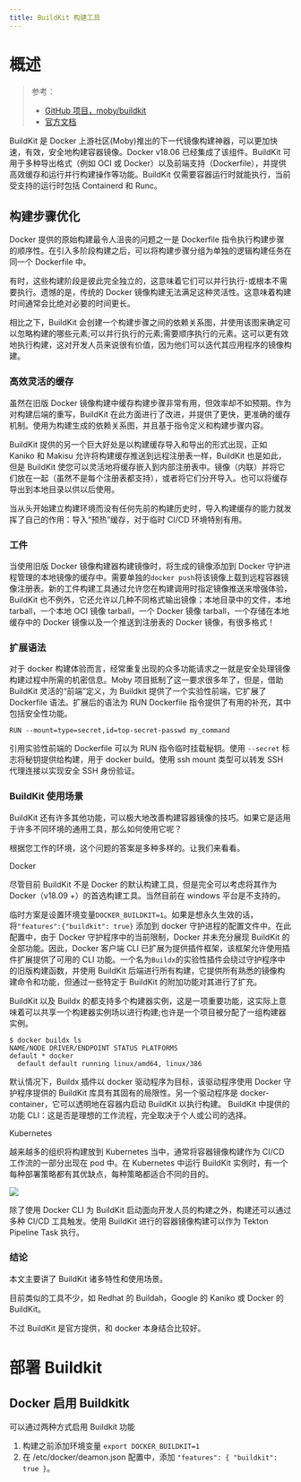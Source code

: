 ```yaml
---
title: BuildKit 构建工具
---
```


# 概述

> 参考：
> - [GitHub 项目，moby/buildkit](https://github.com/moby/buildkit)
> - [官方文档](https://docs.docker.com/develop/develop-images/build_enhancements/)

BuildKit 是 Docker 上游社区(Moby)推出的下一代镜像构建神器，可以更加快速，有效，安全地构建容器镜像。Docker v18.06 已经集成了该组件。BuildKit 可用于多种导出格式（例如 OCI 或 Docker）以及前端支持（Dockerfile），并提供高效缓存和运行并行构建操作等功能。BuildKit 仅需要容器运行时就能执行，当前受支持的运行时包括 Containerd 和 Runc。

## 构建步骤优化

Docker 提供的原始构建最令人沮丧的问题之一是 Dockerfile 指令执行构建步骤的顺序性。在引入多阶段构建之后，可以将构建步骤分组为单独的逻辑构建任务在同一个 Dockerfile 中。

有时，这些构建阶段是彼此完全独立的，这意味着它们可以并行执行-或根本不需要执行。遗憾的是，传统的 Docker 镜像构建无法满足这种灵活性。这意味着构建时间通常会比绝对必要的时间更长。

相比之下，BuildKit 会创建一个构建步骤之间的依赖关系图，并使用该图来确定可以忽略构建的哪些元素;可以并行执行的元素;需要顺序执行的元素。这可以更有效地执行构建，这对开发人员来说很有价值，因为他们可以迭代其应用程序的镜像构建。

### 高效灵活的缓存

虽然在旧版 Docker 镜像构建中缓存构建步骤非常有用，但效率却不如预期。作为对构建后端的重写，BuildKit 在此方面进行了改进，并提供了更快，更准确的缓存机制。使用为构建生成的依赖关系图，并且基于指令定义和构建步骤内容。

BuildKit 提供的另一个巨大好处是以构建缓存导入和导出的形式出现，正如 Kaniko 和 Makisu 允许将构建缓存推送到远程注册表一样，BuildKit 也是如此，但是 BuildKit 使您可以灵活地将缓存嵌入到内部注册表中。镜像（内联）并将它们放在一起（虽然不是每个注册表都支持），或者将它们分开导入。也可以将缓存导出到本地目录以供以后使用。

当从头开始建立构建环境而没有任何先前的构建历史时，导入构建缓存的能力就发挥了自己的作用：导入“预热”缓存，对于临时 CI/CD 环境特别有用。

### 工件

当使用旧版 Docker 镜像构建器构建镜像时，将生成的镜像添加到 Docker 守护进程管理的本地镜像的缓存中。需要单独的`docker push`将该镜像上载到远程容器镜像注册表。新的工件构建工具通过允许您在构建调用时指定镜像推送来增强体验，BuildKit 也不例外，它还允许以几种不同格式输出镜像；本地目录中的文件，本地 tarball，一个本地 OCI 镜像 tarball，一个 Docker 镜像 tarball，一个存储在本地缓存中的 Docker 镜像以及一个推送到注册表的 Docker 镜像，有很多格式！

### 扩展语法

对于 docker 构建体验而言，经常重复出现的众多功能请求之一就是安全处理镜像构建过程中所需的机密信息。Moby 项目抵制了这一要求很多年了，但是，借助 BuildKit 灵活的“前端”定义，为 Buildkit 提供了一个实验性前端，它扩展了 Dockerfile 语法。扩展后的语法为 RUN Dockerfile 指令提供了有用的补充，其中包括安全性功能。

    RUN --mount=type=secret,id=top-secret-passwd my_command

引用实验性前端的 Dockerfile 可以为 RUN 指令临时挂载秘钥。使用 `--secret` 标志将秘钥提供给构建，用于 docker build。使用 ssh mount 类型可以转发 SSH 代理连接以实现安全 SSH 身份验证。

### BuildKit 使用场景

BuildKit 还有许多其他功能，可以极大地改善构建容器镜像的技巧。如果它是适用于许多不同环境的通用工具，那么如何使用它呢？

根据您工作的环境，这个问题的答案是多种多样的。让我们来看看。

Docker

尽管目前 BuildKit 不是 Docker 的默认构建工具，但是完全可以考虑将其作为 Docker（v18.09 +）的首选构建工具。当然目前在 windows 平台是不支持的。

临时方案是设置环境变量`DOCKER_BUILDKIT=1`。如果是想永久生效的话，将`"features":{"buildkit": true}` 添加到 docker 守护进程的配置文件中。在此配置中，由于 Docker 守护程序中的当前限制，Docker 并未充分展现 BuildKit 的全部功能。因此，Docker 客户端 CLI 已扩展为提供插件框架，该框架允许使用插件扩展提供了可用的 CLI 功能。一个名为`Buildx`的实验性插件会绕过守护程序中的旧版构建函数，并使用 BuildKit 后端进行所有构建，它提供所有熟悉的镜像构建命令和功能，但通过一些特定于 BuildKit 的附加功能对其进行了扩充。

BuildKit 以及 Buildx 的都支持多个构建器实例，这是一项重要功能，这实际上意味着可以共享一个构建器实例场以进行构建;也许是一个项目被分配了一组构建器实例。

    $ docker buildx ls
    NAME/NODE DRIVER/ENDPOINT STATUS PLATFORMS
    default * docker
      default default running linux/amd64, linux/386

默认情况下，Buildx 插件以 docker 驱动程序为目标，该驱动程序使用 Docker 守护程序提供的 BuildKit 库具有其固有的局限性。另一个驱动程序是 docker-container，它可以透明地在容器内启动 BuildKit 以执行构建。 BuildKit 中提供的功能 CLI：这是否是理想的工作流程，完全取决于个人或公司的选择。

Kubernetes

越来越多的组织将构建放到 Kubernetes 当中，通常将容器镜像构建作为 CI/CD 工作流的一部分出现在 pod 中。在 Kubernetes 中运行 BuildKit 实例时，有一个每种部署策略都有其优缺点，每种策略都适合不同的目的。

![](https://notes-learning.oss-cn-beijing.aliyuncs.com/gg5yyl/1616121909927-de523c03-e2e7-4541-b2af-0bde7004e81d.png)

除了使用 Docker CLI 为 BuildKit 启动面向开发人员的构建之外，构建还可以通过多种 CI/CD 工具触发。使用 BuildKit 进行的容器镜像构建可以作为 Tekton Pipeline Task 执行。

### 结论

本文主要讲了 BuildKit 诸多特性和使用场景。

目前类似的工具不少，如 Redhat 的 Buildah，Google 的 Kaniko 或 Docker 的 BuildKit。

不过 BuildKit 是官方提供，和 docker 本身结合比较好。

# 部署 Buildkit

## Docker 启用 Buildkitk

可以通过两种方式启用 Buildkit 功能

1. 构建之前添加环境变量 `export DOCKER_BUILDKIT=1`
2. 在 /etc/docker/deamon.json 配置中，添加 `"features": { "buildkit": true }`。
